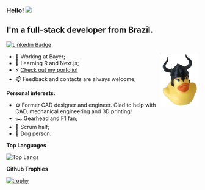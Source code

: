 ### Hello! <img src="https://media.giphy.com/media/hvRJCLFzcasrR4ia7z/giphy.gif" width="25">

## I'm a full-stack developer from Brazil.

[![Linkedin Badge](https://img.shields.io/badge/-LinkedIn-0e76a8?style=flat-square&logo=Linkedin&logoColor=white)](https://linkedin.com/in/daviraquel)

<img align=right alt="a rubber duck wearing a horned helmet" src="https://raw.githubusercontent.com/daviraquel/daviraquel/main/duckimg.gif" width="100" height="142" />

- 🚀 Working at Bayer;
- 🌱 Learning R and Next.js;
- ⚡ [Check out my porfolio!](https://myportfolio-rose-zeta.vercel.app/)
- 📫 Feedback and contacts are always welcome;

**Personal interests:**

- :gear: Former CAD designer and engineer. Glad to help with CAD, mechanical engineering and 3D printing!
- :racing_car: Gearhead and F1 fan;
- :rugby_football:	Scrum half;
- :dog:	Dog person.

**Top Languages**

![Top Langs](https://github-readme-stats.vercel.app/api/top-langs/?username=daviraquel&theme=tokyonight)

**Github Trophies**

[![trophy](https://github-profile-trophy.vercel.app/?username=daviraquel&margin-w=10&theme=gruvbox)](https://github.com/ryo-ma/github-profile-trophy)

<!--
**daviraquel/daviraquel** is a ✨ _special_ ✨ repository because its `README.md` (this file) appears on your GitHub profile.

Here are some ideas to get you started:

- 🔭 I’m currently working on ...
- 🌱 I’m currently learning ...
- 👯 I’m looking to collaborate on ...
- 🤔 I’m looking for help with ...
- 💬 Ask me about ...
- 📫 How to reach me: ...
- 😄 Pronouns: ...
-  Fun fact: ...
-->
